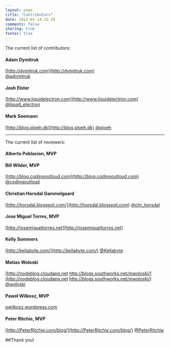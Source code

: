 ```yaml
---
layout: page
title: "Contributors"
date: 2012-05-14 15:29
comments: false
sharing: true
footer: true
---
```


The current list of contributors:

#### Adam Dymitruk
[http://dymitruk.com](http://dymitruk.com)	
[@adymitruk](http://twitter.com/#!/adymitruk)

####	Josh Elster 				
[http://www.liquidelectron.com](http://www.liquidelectron.com)
[@liquid_electron](http://twitter.com/#!/liquid_electron)

####	Mark Seemann				
[http://blog.ploeh.dk](http://blog.ploeh.dk)
[@ploeh](http://twitter.com/#!/ploeh)

<hr />

The current list of reviewers:

#### Alberto Poblacion, MVP 

#### Bill Wilder, MVP
[http://blog.codingoutloud.com](http://blog.codingoutloud.com)	
[@codingoutloud](http://twitter.com/#!/codingoutloud)

#### Christian Horsdal Gammelgaard
[http://horsdal.blogspot.com/](http://horsdal.blogspot.com)	
[@chr_horsdal](http://twitter.com/#!/chr_horsdal)

#### Jose Miguel Torres, MVP
[http://josemigueltorres.net][http://josemigueltorres.net]

####	Kelly Sommers				
[http://kellabyte.com/](http://kellabyte.com/)
[@Kellabyte](http://twitter.com/#!/Kellabyte)

####	Matias Woloski				
[http://nodeblog.cloudapp.net   http://blogs.southworks.net/mwoloski/](http://nodeblog.cloudapp.net   http://blogs.southworks.net/mwoloski/)
[@woloski](http://twitter.com/#!/woloski)

#### Paweł Wilkosz, MVP
[pwilkosz.wordpress.com](pwilkosz.wordpress.com)

####	Peter Ritchie, MVP			
[http://PeterRitchie.com/blog/](http://PeterRitchie.com/blog/)
[@PeterRitchie](http://twitter.com/#!/PeterRitchie)


##Thank you!